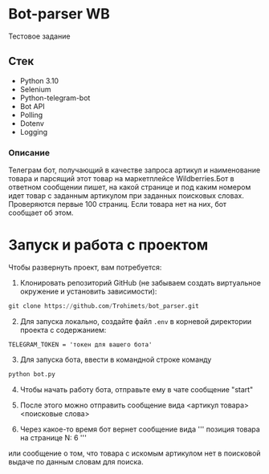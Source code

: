 # Bot-parser WB
Тестовое задание

## Стек
- Python 3.10
- Selenium
- Python-telegram-bot
- Bot API
- Polling
- Dotenv
- Logging

### Описание
Телеграм бот, получающий в качестве запроса артикул и наименование товара и парсящий этот товар на маркетплейсе Wildberries.Бот в ответном сообщении пишет, на какой странице и под каким номером идет товар с заданным артикулом при заданных поисковых словах. Проверяются первые 100 страниц. Если товара нет на них, бот сообщает об этом. 

# Запуск и работа с проектом
Чтобы развернуть проект, вам потребуется:
1) Клонировать репозиторий GitHub (не забываем создать виртуальное окружение и установить зависимости):
```python
git clone https://github.com/Trohimets/bot_parser.git
```
2) Для запуска локально, создайте файл `.env` в корневой директории проекта с содержанием:
```
TELEGRAM_TOKEN = 'токен для вашего бота' 
```
3) Для запуска бота, ввести в командной строке команду
```python
python bot.py
```
4) Чтобы начать работу бота, отправьте ему в чате сообщение "start"

5) После этого можно отправить сообщение вида <артикул товара> <поисковые слова>

6) Через какое-то время бот вернет сообщение вида 
'''
позиция товара на странице N: 6
'''

или сообщение о том, что товара с искомым артикулом нет в поисковой выдаче по данным словам для поиска. 
